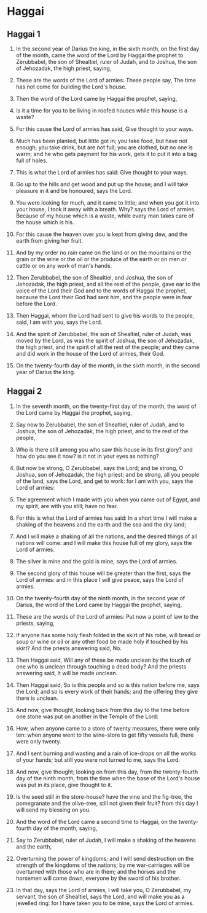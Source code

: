 # Haggai

## Haggai 1

1. In the second year of Darius the king, in the sixth month, on the first day of the month, came the word of the Lord by Haggai the prophet to Zerubbabel, the son of Shealtiel, ruler of Judah, and to Joshua, the son of Jehozadak, the high priest, saying,

2. These are the words of the Lord of armies: These people say, The time has not come for building the Lord's house.

3. Then the word of the Lord came by Haggai the prophet, saying,

4. Is it a time for you to be living in roofed houses while this house is a waste?

5. For this cause the Lord of armies has said, Give thought to your ways.

6. Much has been planted, but little got in; you take food, but have not enough; you take drink, but are not full; you are clothed, but no one is warm; and he who gets payment for his work, gets it to put it into a bag full of holes.

7. This is what the Lord of armies has said: Give thought to your ways.

8. Go up to the hills and get wood and put up the house; and I will take pleasure in it and be honoured, says the Lord.

9. You were looking for much, and it came to little; and when you got it into your house, I took it away with a breath. Why? says the Lord of armies. Because of my house which is a waste, while every man takes care of the house which is his.

10. For this cause the heaven over you is kept from giving dew, and the earth from giving her fruit.

11. And by my order no rain came on the land or on the mountains or the grain or the wine or the oil or the produce of the earth or on men or cattle or on any work of man's hands.

12. Then Zerubbabel, the son of Shealtiel, and Joshua, the son of Jehozadak, the high priest, and all the rest of the people, gave ear to the voice of the Lord their God and to the words of Haggai the prophet, because the Lord their God had sent him, and the people were in fear before the Lord.

13. Then Haggai, whom the Lord had sent to give his words to the people, said, I am with you, says the Lord.

14. And the spirit of Zerubbabel, the son of Shealtiel, ruler of Judah, was moved by the Lord, as was the spirit of Joshua, the son of Jehozadak, the high priest, and the spirit of all the rest of the people; and they came and did work in the house of the Lord of armies, their God.

15. On the twenty-fourth day of the month, in the sixth month, in the second year of Darius the king.

## Haggai 2

1. In the seventh month, on the twenty-first day of the month, the word of the Lord came by Haggai the prophet, saying,

2. Say now to Zerubbabel, the son of Shealtiel, ruler of Judah, and to Joshua, the son of Jehozadak, the high priest, and to the rest of the people,

3. Who is there still among you who saw this house in its first glory? and how do you see it now? is it not in your eyes as nothing?

4. But now be strong, O Zerubbabel, says the Lord; and be strong, O Joshua, son of Jehozadak, the high priest; and be strong, all you people of the land, says the Lord, and get to work: for I am with you, says the Lord of armies:

5. The agreement which I made with you when you came out of Egypt, and my spirit, are with you still; have no fear.

6. For this is what the Lord of armies has said: In a short time I will make a shaking of the heavens and the earth and the sea and the dry land;

7. And I will make a shaking of all the nations, and the desired things of all nations will come: and I will make this house full of my glory, says the Lord of armies.

8. The silver is mine and the gold is mine, says the Lord of armies.

9. The second glory of this house will be greater than the first, says the Lord of armies: and in this place I will give peace, says the Lord of armies.

10. On the twenty-fourth day of the ninth month, in the second year of Darius, the word of the Lord came by Haggai the prophet, saying,

11. These are the words of the Lord of armies: Put now a point of law to the priests, saying,

12. If anyone has some holy flesh folded in the skirt of his robe, will bread or soup or wine or oil or any other food be made holy if touched by his skirt? And the priests answering said, No.

13. Then Haggai said, Will any of these be made unclean by the touch of one who is unclean through touching a dead body? And the priests answering said, It will be made unclean.

14. Then Haggai said, So is this people and so is this nation before me, says the Lord; and so is every work of their hands; and the offering they give there is unclean.

15. And now, give thought, looking back from this day to the time before one stone was put on another in the Temple of the Lord:

16. How, when anyone came to a store of twenty measures, there were only ten: when anyone went to the wine-store to get fifty vessels full, there were only twenty.

17. And I sent burning and wasting and a rain of ice-drops on all the works of your hands; but still you were not turned to me, says the Lord.

18. And now, give thought; looking on from this day, from the twenty-fourth day of the ninth month, from the time when the base of the Lord's house was put in its place, give thought to it.

19. Is the seed still in the store-house? have the vine and the fig-tree, the pomegranate and the olive-tree, still not given their fruit? from this day I will send my blessing on you.

20. And the word of the Lord came a second time to Haggai, on the twenty-fourth day of the month, saying,

21. Say to Zerubbabel, ruler of Judah, I will make a shaking of the heavens and the earth,

22. Overturning the power of kingdoms; and I will send destruction on the strength of the kingdoms of the nations; by me war-carriages will be overturned with those who are in them; and the horses and the horsemen will come down, everyone by the sword of his brother.

23. In that day, says the Lord of armies, I will take you, O Zerubbabel, my servant, the son of Shealtiel, says the Lord, and will make you as a jewelled ring: for I have taken you to be mine, says the Lord of armies.


